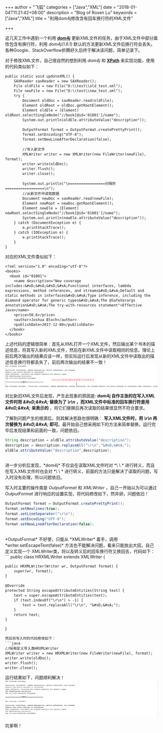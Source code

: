 +++
author = "飞狐"
categories = ["Java","XML"]
date = "2018-01-04T11:21:42+08:00"
description = "Blog of Rosen Lu"
keywords = ["Java","XML"]
title = "利用dom4j修改含有回车换行符的XML文件"

+++

这几天工作中遇到一个利用 **[dom4j](https://dom4j.github.io/)** 更新XML文件的任务，由于XML文件中部分属性包含有换行符，利用 *dom4j(1.6.1)* 默认的方法更新XML文件后换行符会丢失。 各种Google、StackOverflow折腾好久后终于解决该问题，简单记录下。

<!--more-->

对于修改XML文件，自己很自然的想到利用 *dom4j* 和 **[XPath](https://en.wikipedia.org/wiki/XPath)** 来实现功能，使用的代码类似如下：

```
public static void updateXML() {
	SAXReader saxReader = new SAXReader();
	File oldFile = new File("D:\\test\\old_test.xml");
	File newFile = new File("D:\\test\\new_test.xml");
	try {
		Document oldDoc = saxReader.read(oldFile);
		Element oldRoot = oldDoc.getRootElement();
		Element oldEle = (Element) oldRoot.selectSingleNode("//book[@id='01001']/name");
		System.out.println(oldEle.attributeValue("description"));
		
		OutputFormat format = OutputFormat.createPrettyPrint();
		format.setEncoding("UTF-8");
		format.setNewLineAfterDeclaration(false);
		
		//写入新文件
		XMLWriter writer = new XMLWriter(new FileWriter(newFile), format);
		writer.write(oldDoc);
		writer.flush();
		writer.close();

		System.out.println("\n================分隔符==================\n");
		//从新文件中读取数据
		Document newDoc = saxReader.read(newFile);
		Element newRoot = newDoc.getRootElement();
		Element newEle = (Element) newRoot.selectSingleNode("//book[@id='01001']/name");
		System.out.println(newEle.attributeValue("description"));
	} catch (DocumentException e) {
		e.printStackTrace();
	} catch (IOException e) {
		e.printStackTrace();
	}
}
```    
对应的XML文件类似如下：
```
<?xml version="1.0" encoding="utf-8"?>
<books>
  <book id="01001">
    <name description="New coverage includes:&#xD;&#xA;&#xD;&#xA;Functional interfaces, lambda expressions, method references, and streams&#xD;&#xA;Default and static methods in interfaces&#xD;&#xA;Type inference, including the diamond operator for generic types&#xD;&#xA;The @SafeVarargs annotation&#xD;&#xA;The try-with-resources statement">Effective Java</name>
    <price>50.6</price>
    <author>Joshua Bloch</author>
    <publishDate>2017-12-08</publishDate>
  </book>
</books>
```
上述代码的逻辑很简单：首先从XML打开一个XML文件，然后输出某个书本的描述信息，将其写入新的XML文件，然后在新XML文件中读取相同的信息。理论上前后两次输出的结果应该一样，但实际运行后发现从新的XML文件中读取出的描述信息换行符都丢失了，前后两次输出的结果不一致！  
!["新旧XML文件的输出格式不同"](/blog_img/update-xml-file-has-line-breaks-using-dom4j/dom4j_incorrect_output.png "新旧XML文件的输入格式不同") 

对比新旧XML文件后发现，产生此现象的原因是: **dom4j 自作主张的在写入XML文件时将 *\&#xD;\&#xA;* 替换为了 *\r\n* ，而XML文件中标准的回车换行符是用 *\&#xD;\&#xA;* 来表示的** ，将它们替换后再次读取的结果很显然不符合要求。

了解到问题产生的根源后，则其解决思路也很明确： **写入XML文件时，将 *\r\n* 再次替换为 *\&#xD;\&#xA;* 即可**。最开始自己想采用如下的方法来简单替换，运行完毕后发现结果和前面的一致，问题依旧。
```java
String description = oldEle.attributeValue("description");
description = description.replaceAll("\r\n","&#xD;&#xA;");
oldEle.attributeValue("description",description);
```
<br/>
进一步分析后发现，*dom4j* 不仅会在读取XML文件时对 *\&#xD;\&#xA;* 进行转义，而且在写入XML文件时也会对 *\&#xD;\&#xA;* 进行转义，前面的方法只是解决了读取的问题，写入时没有处理，所以问题依旧。

写入时主要的操作类是 *OutputFormat* 和 *XMLWriter* ，自己一开始以为可以通过 *OutputFormat* 进行响应的设置实现，将代码修改如下，然并卵，问题依旧！
```java
OutputFormat format = OutputFormat.createPrettyPrint();
format.setNewlines(true);
format.setLineSeparator("\r\n");
format.setEncoding("UTF-8");
format.setNewLineAfterDeclaration(false);
```
<br/>
*OutputFormat* 不好使，只能从 *XMLWriter* 着手，调用 *writer.setEscapeText(false)* 方法也不能解决问题，看来只能放出大招，自己定义实现一个 XMLWriter类，将以及转义后的回车换行符又换回去，代码如下：
```
public class HRXMLWriter extends XMLWriter {

	public HRXMLWriter(Writer wr, OutputFormat format) {
		super(wr, format);
	}

	@Override
	protected String escapeAttributeEntities(String text) {
		text = super.escapeAttributeEntities(text);
		if (text.indexOf("\r\n") > -1) {
			text = text.replaceAll("\r\n", "&#xD;&#xA;");
		}
		return text;
	}

}
```
然后将写入时的代码修改如下：
```java
//採用定义写入类HRXMLWriter
XMLWriter writer = new HRXMLWriter(new FileWriter(newFile), format);
writer.write(oldDoc);
writer.flush();
writer.close();
```
运行结果如下，问题顺利解决！  
!["新旧XML文件的输出格式相同"](/blog_img/update-xml-file-has-line-breaks-using-dom4j/dom4j_correct_output.png "新旧XML文件的输入格式相同")   

坑爹啊！